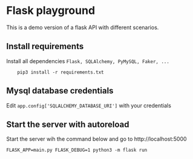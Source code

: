 
# Flask playground

This is a demo version of a flask API with different scenarios.

## Install requirements

Install all dependencies `Flask, SQLAlchemy, PyMySQL, Faker, ...`

```
    pip3 install -r requirements.txt
```

## Mysql database credentials

Edit `app.config['SQLALCHEMY_DATABASE_URI']` with your credentials


## Start the server with autoreload

Start the server wih the command below and go to http://localhost:5000

```
FLASK_APP=main.py FLASK_DEBUG=1 python3 -m flask run
```